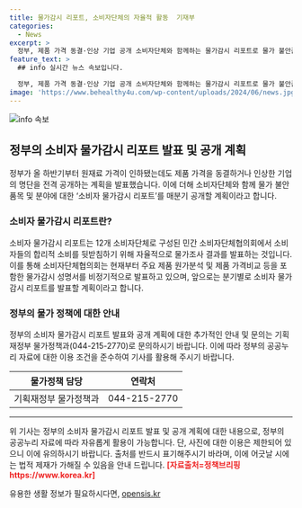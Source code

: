 ```yaml
---
title: 물가감시 리포트, 소비자단체의 자율적 활동  기재부
categories:
  - News
excerpt: >
  정부, 제품 가격 동결·인상 기업 공개 소비자단체와 함께하는 물가감시 리포트로 물가 불안품목과 분야 공개. 민간 소비자단체협의회가 물가조사 결과를 발표하며, 분기별 소비자 물가감시 리포트 발표 예정. (문의: 기획재정부 물가정책과 0442152770) [자료출처=정책브리핑 www.korea.kr]
feature_text: >
  ## info 실시간 뉴스 속보입니다.

  정부, 제품 가격 동결·인상 기업 공개 소비자단체와 함께하는 물가감시 리포트로 물가 불안품목과 분야 공개. 민간 소비자단체협의회가 물가조사 결과를 발표하며, 분기별 소비자 물가감시 리포트 발표 예정. (문의: 기획재정부 물가정책과 0442152770) [자료출처=정책브리핑 www.korea.kr]
image: 'https://www.behealthy4u.com/wp-content/uploads/2024/06/news.jpg'
---
```


<p><img src="https://www.behealthy4u.com/wp-content/uploads/2024/06/news.jpg" alt="info 속보" /></p>

<h2 data-ke-size="size26">정부의 소비자 물가감시 리포트 발표 및 공개 계획</h2>

<p data-ke-size="size16">정부가 올 하반기부터 원재료 가격이 인하됐는데도 제품 가격을 동결하거나 인상한 기업의 명단을 전격 공개하는 계획을 발표했습니다. 이에 더해 소비자단체와 함께 물가 불안품목 및 분야에 대한 ‘소비자 물가감시 리포트’를 매분기 공개할 계획이라고 합니다.</p>

<h3>소비자 물가감시 리포트란?</h3>

<p data-ke-size="size16">소비자 물가감시 리포트는 12개 소비자단체로 구성된 민간 소비자단체협의회에서 소비자들의 합리적 소비를 뒷받침하기 위해 자율적으로 물가조사 결과를 발표하는 것입니다. 이를 통해 소비자단체협의회는 현재부터 주요 제품 원가분석 및 제품 가격비교 등을 포함한 물가감시 성명서를 비정기적으로 발표하고 있으며, 앞으로는 분기별로 소비자 물가감시 리포트를 발표할 계획이라고 합니다.</p>

<h3>정부의 물가 정책에 대한 안내</h3>

<p data-ke-size="size16">정부의 소비자 물가감시 리포트 발표와 공개 계획에 대한 추가적인 안내 및 문의는 기획재정부 물가정책과(044-215-2770)로 문의하시기 바랍니다. 이에 따라 정부의 공공누리 자료에 대한 이용 조건을 준수하여 기사를 활용해 주시기 바랍니다.</p>

<table>
  <thead>
    <tr>
      <th style="text-align: center;">물가정책 담당</th>
      <th style="text-align: center;">연락처</th>
    </tr>
  </thead>
  <tbody>
    <tr>
      <td style="text-align: center;">기획재정부 물가정책과</td>
      <td style="text-align: center;">044-215-2770</td>
    </tr>
  </tbody>
</table>

<hr>

<p data-ke-size="size16">위 기사는 정부의 소비자 물가감시 리포트 발표 및 공개 계획에 대한 내용으로, 정부의 공공누리 자료에 따라 자유롭게 활용이 가능합니다. 단, 사진에 대한 이용은 제한되어 있으니 이에 유의하시기 바랍니다. 출처를 반드시 표기해주시기 바라며, 이에 어긋날 시에는 법적 제재가 가해질 수 있음을 안내 드립니다. <b><span style="color: #ee2323;">[자료출처=정책브리핑 https://www.korea.kr]</span></b></p>
유용한 생활 정보가 필요하시다면, <a href="https://opensis.kr" rel="dofollow">opensis.kr</a>



